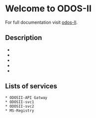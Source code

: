 # Welcome to ODOS-II

For full documentation visit [odos-II](#).

## Description

* 
* 
* 
* 
* 

## Lists of services 

    * ODOSII-API Gatway
    * ODOSII-svc1
    * ODOSII-svc2
    * MS-Registry